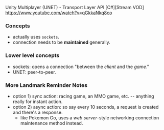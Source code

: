 Unity Multiplayer (UNET) - Transport Layer API [C#][Stream VOD]
https://www.youtube.com/watch?v=qGkkaNkq8co

### Concepts
- actually uses `sockets`.  
- connection needs to be **maintained** generally.


### Lower level concepts
- sockets: opens a connection "between the *client* and the *game*."
- UNET: peer-to-peer.


### More Landmark Reminder Notes
- option 1) sync action:  racing game, an MMO game, etc. -- anything really for instant action.
- option 2) async action:  so say every 10 seconds, a request is created and there's a response. 
	- like Pokemon Go, uses a *web server*-style networking connection maintenance method instead. 


